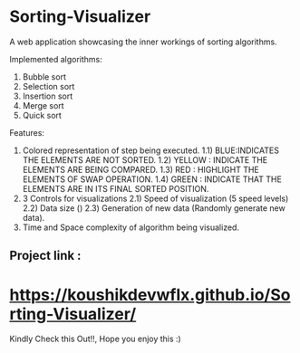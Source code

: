 # Sorting-Visualizer

A web application showcasing the inner workings of sorting algorithms.

Implemented algorithms:
1) Bubble sort
2) Selection sort
3) Insertion sort
4) Merge sort
5) Quick sort

Features:
1) Colored representation of step being executed.
  1.1) BLUE:INDICATES THE ELEMENTS ARE NOT SORTED.
  1.2) YELLOW : INDICATE THE ELEMENTS ARE BEING COMPARED.
  1.3) RED : HIGHLIGHT THE ELEMENTS OF SWAP OPERATION.
  1.4) GREEN : INDICATE THAT THE ELEMENTS ARE IN ITS FINAL SORTED POSITION.
2) 3 Controls for visualizations
  2.1) Speed of visualization (5 speed levels)
  2.2) Data size ()
  2.3) Generation of new data (Randomly generate new data).
4) Time and Space complexity of algorithm being visualized.


## Project link :

# https://koushikdevwflx.github.io/Sorting-Visualizer/


Kindly Check this Out!!, Hope you enjoy this :)
